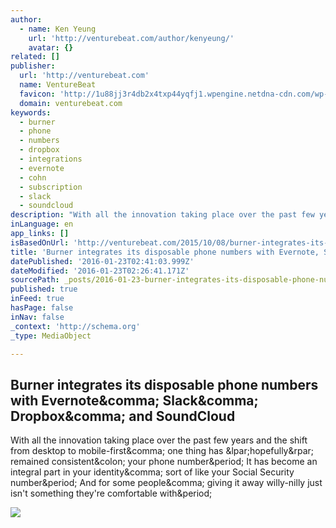 ```yaml
---
author:
  - name: Ken Yeung
    url: 'http://venturebeat.com/author/kenyeung/'
    avatar: {}
related: []
publisher:
  url: 'http://venturebeat.com'
  name: VentureBeat
  favicon: 'http://1u88jj3r4db2x4txp44yqfj1.wpengine.netdna-cdn.com/wp-content/themes/vbnews/img/favicon.ico'
  domain: venturebeat.com
keywords:
  - burner
  - phone
  - numbers
  - dropbox
  - integrations
  - evernote
  - cohn
  - subscription
  - slack
  - soundcloud
description: "With all the innovation taking place over the past few years and the shift from desktop to mobile-first, one thing has (hopefully) remained consistent: your phone number. It has become an integral part in your identity, sort of like your Social Security number. And for some people, giving it away willy-nilly just isn't something they're comfortable with."
inLanguage: en
app_links: []
isBasedOnUrl: 'http://venturebeat.com/2015/10/08/burner-integrates-its-disposable-phone-numbers-with-evernote-slack-dropbox-and-soundcloud/'
title: 'Burner integrates its disposable phone numbers with Evernote, Slack, Dropbox, and SoundCloud'
datePublished: '2016-01-23T02:41:03.999Z'
dateModified: '2016-01-23T02:26:41.171Z'
sourcePath: _posts/2016-01-23-burner-integrates-its-disposable-phone-numbers-with-evernote.md
published: true
inFeed: true
hasPage: false
inNav: false
_context: 'http://schema.org'
_type: MediaObject

---
```

<article style=""><h1>Burner integrates its disposable phone numbers with Evernote&amp;comma; Slack&amp;comma; Dropbox&amp;comma; and SoundCloud</h1><p>With all the innovation taking place over the past few years and the shift from desktop to mobile-first&amp;comma; one thing has &amp;lpar;hopefully&amp;rpar; remained consistent&amp;colon; your phone number&amp;period; It has become an integral part in your identity&amp;comma; sort of like your Social Security number&amp;period; And for some people&amp;comma; giving it away willy-nilly just isn't something they're comfortable with&amp;period;</p><img src="http://1u88jj3r4db2x4txp44yqfj1.wpengine.netdna-cdn.com/wp-content/uploads/2015/10/Hero-image-780x519.png" /></article>